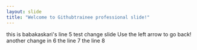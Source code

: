 ```yaml
---
layout: slide
title: "Welcome to Githubtrainee professional slide!"
---
```

this is babakaskari's line 5 test change slide
Use the left arrow to go back! another change in 6
the line 7
the line 8
